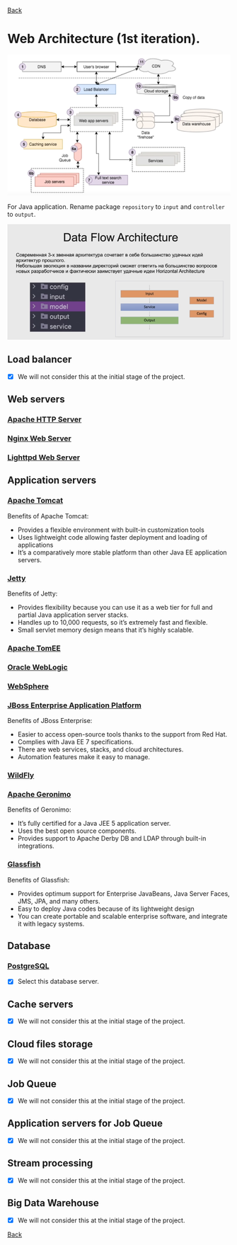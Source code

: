 [Back](../README.md)

# Web Architecture (1st iteration).

![Modern web application architecture overview](./images/arch_1.png)

For Java application. Rename package `repository` to `input` and `controller` to `output`.

![Folder structure](./images/arch_2.png)

## Load balancer
- [x] We will not consider this at the initial stage of the project.

## Web servers

### [Apache HTTP Server](https://httpd.apache.org/)

### [Nginx Web Server](https://www.nginx.com/)

### [Lighttpd Web Server](https://www.lighttpd.net/)

## Application servers

### [Apache Tomcat](http://tomcat.apache.org/)

Benefits of Apache Tomcat:

* Provides a flexible environment with built-in customization tools
* Uses lightweight code allowing faster deployment and loading of applications
* It’s a comparatively more stable platform than other Java EE application servers.

### [Jetty](https://www.baeldung.com/jetty-embedded#:~:text=%20Embedded%20Jetty%20Server%20in%20Java%20%201,has%20good%20support%20for%20asynchronous%20request...%20More%20)

Benefits of Jetty:

* Provides flexibility because you can use it as a web tier for full and partial Java application server stacks.
* Handles up to 10,000 requests, so it’s extremely fast and flexible.
* Small servlet memory design means that it’s highly scalable. 

### [Apache TomEE](http://tomee.apache.org/download-ng.html)

### [Oracle WebLogic](https://www.oracle.com/middleware/technologies/fusionmiddleware-downloads.html)

### [WebSphere](https://www.ibm.com/cloud/websphere-application-server?lnk=STW_US_STESCH&lnk2=trial_WASCloud&pexp=def&psrc=none&mhsrc=ibmsearch_a&mhq=webshpere)

### [JBoss Enterprise Application Platform](https://www.redhat.com/en/technologies/jboss-middleware/application-platform)

Benefits of JBoss Enterprise:

* Easier to access open-source tools thanks to the support from Red Hat.
* Complies with Java EE 7 specifications.
* There are web services, stacks, and cloud architectures.
* Automation features make it easy to manage.

### [WildFly](http://wildfly.org/)

### [Apache Geronimo](http://geronimo.apache.org/)

Benefits of Geronimo:

* It’s fully certified for a Java JEE 5 application server.
* Uses the best open source components.
* Provides support to Apache Derby DB and LDAP through built-in integrations.

### [Glassfish](https://www.oracle.com/middleware/technologies/glassfish-server.html)

Benefits of Glassfish:

* Provides optimum support for Enterprise JavaBeans, Java Server Faces, JMS, JPA, and many others.
* Easy to deploy Java codes because of its lightweight design
* You can create portable and scalable enterprise software, and integrate it with legacy systems.

## Database

### [PostgreSQL](https://www.postgresql.org/)
- [x] Select this database server.

## Cache servers
- [x] We will not consider this at the initial stage of the project.

## Cloud files storage
- [x] We will not consider this at the initial stage of the project.

## Job Queue
- [x] We will not consider this at the initial stage of the project.

## Application servers for Job Queue
- [x] We will not consider this at the initial stage of the project.

## Stream processing
- [x] We will not consider this at the initial stage of the project.

## Big Data Warehouse
- [x] We will not consider this at the initial stage of the project.

[Back](../README.md)
